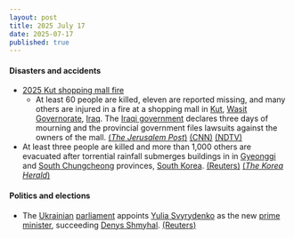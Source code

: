 ```yaml
---
layout: post
title: 2025 July 17
date: 2025-07-17
published: true
---
```



#### Disasters and accidents

* [2025 Kut shopping mall fire](https://en.wikipedia.org/wiki/2025_Kut_shopping_mall_fire "2025 Kut shopping mall fire")
  * At least 60 people are killed, eleven are reported missing, and many others are injured in a fire at a shopping mall in [Kut](https://en.wikipedia.org/wiki/Kut "Kut"), [Wasit Governorate](https://en.wikipedia.org/wiki/Wasit_Governorate "Wasit Governorate"), [Iraq](https://en.wikipedia.org/wiki/Iraq "Iraq"). The [Iraqi government](https://en.wikipedia.org/wiki/Iraqi_government "Iraqi government") declares three days of mourning and the provincial government files lawsuits against the owners of the mall. [(*The Jerusalem Post*)](https://www.jpost.com/middle-east/article-861305) [(CNN)](https://www.cnn.com/2025/07/17/middleeast/iraq-kut-building-deadly-fire-intl-hnk?cid=external-feeds_iluminar_google) [(NDTV)](https://www.ndtv.com/world-news/50-killed-many-injured-as-huge-fire-breaks-out-at-shopping-mall-in-iraq-8891556)
* At least three people are killed and more than 1,000 others are evacuated after torrential rainfall submerges buildings in in [Gyeonggi](https://en.wikipedia.org/wiki/Gyeonggi "Gyeonggi") and [South Chungcheong](https://en.wikipedia.org/wiki/South_Chungcheong "South Chungcheong") provinces, [South Korea](https://en.wikipedia.org/wiki/South_Korea "South Korea"). [(Reuters)](https://www.reuters.com/business/environment/south-korea-lashed-by-heavy-rain-four-dead-more-than-1000-evacuated-2025-07-17/) [(*The Korea Herald*)](https://www.koreaherald.com/article/10533928)

#### Politics and elections

* The [Ukrainian](https://en.wikipedia.org/wiki/Ukraine "Ukraine") [parliament](https://en.wikipedia.org/wiki/Verkhovna_Rada "Verkhovna Rada") appoints [Yulia Svyrydenko](https://en.wikipedia.org/wiki/Yulia_Svyrydenko "Yulia Svyrydenko") as the new [prime minister](https://en.wikipedia.org/wiki/Prime_Minister_of_Ukraine "Prime Minister of Ukraine"), succeeding [Denys Shmyhal](https://en.wikipedia.org/wiki/Denys_Shmyhal "Denys Shmyhal"). [(Reuters)](https://www.reuters.com/en/ukraine-appoints-new-prime-minister-biggest-wartime-overhaul-2025-07-17/)
